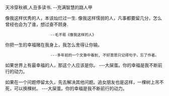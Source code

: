 天冷穿秋裤,人丑多读书.
						--充满智慧的路人甲

像我这样优秀的人，本该灿烂过一生.
像我这样懦弱的人，凡事都要留几分，怎么曾经也会为了谁，想过奋不顾身.

						--毛不易《像我这样的人》
						
你把一生的幸福赌在我身上，我怎么舍得让你输。

						---多年前的一个文章中看到, 不好意思只记得句子，忘了作者。
						
如果世界上有最幸福的人，那这个人应该是你。
						---大屎蛋。你的幸福是我不断前行的动力。
						
如果在一个问题停留太久，先去解决其他问题。追女朋友也是这样，一棵树上吊不死，可以换棵树。
						---大屎蛋。你的幸福是我不断前行的动力。
						